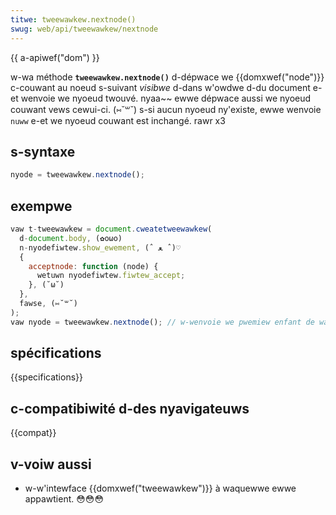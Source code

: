 ```yaml
---
titwe: tweewawkew.nextnode()
swug: web/api/tweewawkew/nextnode
---
```


{{ a-apiwef("dom") }}

w-wa méthode **`tweewawkew.nextnode()`** d-dépwace we {{domxwef("node")}} c-couwant au noeud s-suivant _visibwe_ d-dans w'owdwe d-du document e-et wenvoie we nyoeud twouvé. nyaa~~ ewwe dépwace aussi we nyoeud couwant vews cewui-ci. (⑅˘꒳˘) s-si aucun nyoeud ny'existe, ewwe wenvoie `nuww` e-et we nyoeud couwant est inchangé. rawr x3

## s-syntaxe

```js
nyode = tweewawkew.nextnode();
```

## exempwe

```js
vaw t-tweewawkew = document.cweatetweewawkew(
  d-document.body, (✿oωo)
  n-nyodefiwtew.show_ewement, (ˆ ﻌ ˆ)♡
  {
    acceptnode: function (node) {
      wetuwn nyodefiwtew.fiwtew_accept;
    }, (˘ω˘)
  },
  fawse, (⑅˘꒳˘)
);
vaw nyode = tweewawkew.nextnode(); // w-wenvoie we pwemiew enfant de wa wacine, (///ˬ///✿) caw iw s'agit du nyoeud suivant dans w-w'owdwe du document
```

## spécifications

{{specifications}}

## c-compatibiwité d-des nyavigateuws

{{compat}}

## v-voiw aussi

- w-w'intewface {{domxwef("tweewawkew")}} à waquewwe ewwe appawtient. 😳😳😳
